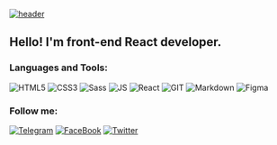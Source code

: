 [![header](https://github.com/RuslanSedov/RuslanSedov/blob/main/ReadmeGif.gif)](#)

## Hello! I'm front-end React developer.

### Languages and Tools:

![HTML5](https://img.shields.io/badge/-HTML5-272727?style=for-the-badge&logo=HTML5)
![CSS3](https://img.shields.io/badge/-CSS3-272727?style=for-the-badge&logo=CSS3&logoColor=3071F0)
![Sass](https://img.shields.io/badge/-SASS-272727?style=for-the-badge&logo=SASS)
![JS](https://img.shields.io/badge/-JavaScript-272727?style=for-the-badge&logo=JavaScript)
![React](https://img.shields.io/badge/-React-272727?style=for-the-badge&logo=React)
![GIT](https://img.shields.io/badge/-GIT-272727?style=for-the-badge&logo=GIT)
![Markdown](https://img.shields.io/badge/-Markdown-272727?style=for-the-badge&logo=Markdown)
![Figma](https://img.shields.io/badge/-Figma-272727?style=for-the-badge&logo=Figma&logoColor=7F30F0)

### Follow me:

[![Telegram](https://img.shields.io/badge/-Telegram-272727?style=for-the-badge&logo=Telegram)](https://tlgg.ru/@Sedov_Ruslan)
[![FaceBook](https://img.shields.io/badge/-FaceBook-272727?style=for-the-badge&logo=Facebook)](https://www.facebook.com/ruslan.sedov.9889)
[![Twitter](https://img.shields.io/badge/-Twitter-272727?style=for-the-badge&logo=Twitter)](https://twitter.com/sedov_ruslan)

<!-- Обо мне

Pet-проекты:

Мой стек веб-технологий

Найти меня: -->
